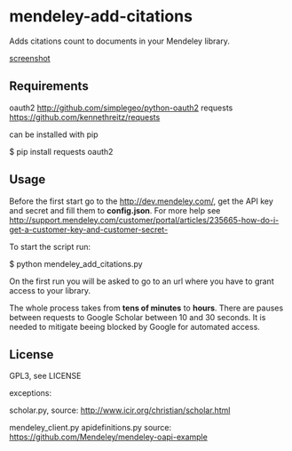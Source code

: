 mendeley-add-citations
======================

Adds citations count to documents in your Mendeley library.

[screenshot](screenshot.png)

Requirements
------------

oauth2   http://github.com/simplegeo/python-oauth2
requests https://github.com/kennethreitz/requests

can be installed with pip

$ pip install requests oauth2

Usage
-----

Before the first start go to the http://dev.mendeley.com/, get the API key and secret
and fill them to **config.json**. For more help see http://support.mendeley.com/customer/portal/articles/235665-how-do-i-get-a-customer-key-and-customer-secret-

To start the script run:

$ python mendeley_add_citations.py

On the first run you will be asked to go to an url 
where you have to grant access to your library.

The whole process takes from **tens of minutes** to **hours**. There are 
pauses between requests to Google Scholar between 10 and 30 seconds.
It is needed to mitigate beeing blocked by Google for automated access.

License
-------
GPL3, see LICENSE

exceptions:

scholar.py, source: http://www.icir.org/christian/scholar.html

mendeley_client.py
apidefinitions.py
source: https://github.com/Mendeley/mendeley-oapi-example


